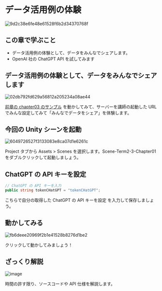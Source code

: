 # データ活用例の体験

![9d2c38e6fe48e61528f6b2d34370768f](https://i.gyazo.com/9d2c38e6fe48e61528f6b2d34370768f.png)

## この章で学ぶこと

- データ活用例の体験として、データをみんなでシェアします。
- OpenAI 社の ChatGPT API を試してみます

## データ活用例の体験として、データをみんなでシェアします

![02db792fd629a56812a205234a08ae44](https://i.gyazo.com/02db792fd629a56812a205234a08ae44.png)

[前章の chapter03 のサンプル](../term2-2/00-chapter03.md) を動かしてみて、サーバーを講師の起動した URL でみんな設定してみて「みんなでデータをシェア」を体験します。

## 今回の Unity シーンを起動

![6049726527f3133083e8ca07d1e6261c](https://i.gyazo.com/6049726527f3133083e8ca07d1e6261c.png)

Project タブから Assets > Scenes を選択します。Scene-Term2-3-Chapter01 をダブルクリックして起動しましょう。

## ChatGPT の API キーを設定

```csharp
// ChatGPT の API キーを入力
public string tokenCHatGPT = "tokenCHatGPT";
```

こちらで自分の取得した ChatGPT の API キーを設定 を入力して保存しましょう。

## 動かしてみる

![fb6deee20969f2b1e41528b8276d1be2](https://i.gyazo.com/fb6deee20969f2b1e41528b8276d1be2.png)

クリックして動かしてみましょう！

## ざっくり解説

![image](https://i.gyazo.com/aba8ccd625e7320883851b71ebd0caf2.png)

時間の許す限り、ソースコードや API 仕様を解説します。